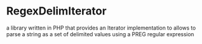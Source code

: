 # RegexDelimIterator
a library written in PHP that provides an Iterator implementation to allows to parse a string as a set of delimited values using a PREG regular expression
